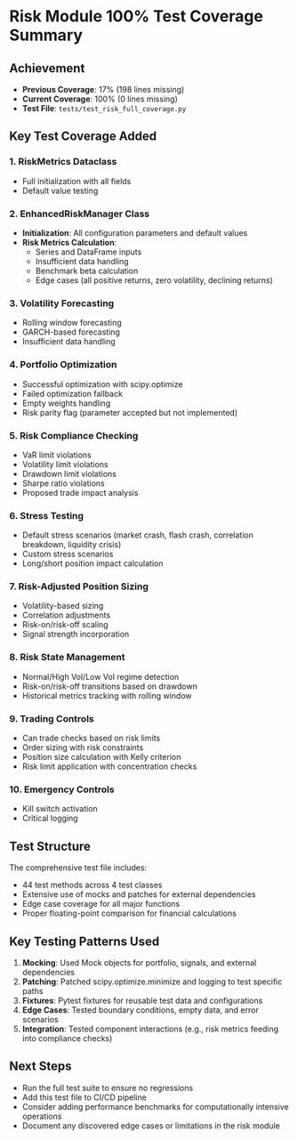 # Risk Module 100% Test Coverage Summary

## Achievement
- **Previous Coverage**: 17% (198 lines missing)
- **Current Coverage**: 100% (0 lines missing)
- **Test File**: `tests/test_risk_full_coverage.py`

## Key Test Coverage Added

### 1. RiskMetrics Dataclass
- Full initialization with all fields
- Default value testing

### 2. EnhancedRiskManager Class
- **Initialization**: All configuration parameters and default values
- **Risk Metrics Calculation**: 
  - Series and DataFrame inputs
  - Insufficient data handling
  - Benchmark beta calculation
  - Edge cases (all positive returns, zero volatility, declining returns)
  
### 3. Volatility Forecasting
- Rolling window forecasting
- GARCH-based forecasting
- Insufficient data handling

### 4. Portfolio Optimization
- Successful optimization with scipy.optimize
- Failed optimization fallback
- Empty weights handling
- Risk parity flag (parameter accepted but not implemented)

### 5. Risk Compliance Checking
- VaR limit violations
- Volatility limit violations
- Drawdown limit violations
- Sharpe ratio violations
- Proposed trade impact analysis

### 6. Stress Testing
- Default stress scenarios (market crash, flash crash, correlation breakdown, liquidity crisis)
- Custom stress scenarios
- Long/short position impact calculation

### 7. Risk-Adjusted Position Sizing
- Volatility-based sizing
- Correlation adjustments
- Risk-on/risk-off scaling
- Signal strength incorporation

### 8. Risk State Management
- Normal/High Vol/Low Vol regime detection
- Risk-on/risk-off transitions based on drawdown
- Historical metrics tracking with rolling window

### 9. Trading Controls
- Can trade checks based on risk limits
- Order sizing with risk constraints
- Position size calculation with Kelly criterion
- Risk limit application with concentration checks

### 10. Emergency Controls
- Kill switch activation
- Critical logging

## Test Structure
The comprehensive test file includes:
- 44 test methods across 4 test classes
- Extensive use of mocks and patches for external dependencies
- Edge case coverage for all major functions
- Proper floating-point comparison for financial calculations

## Key Testing Patterns Used
1. **Mocking**: Used Mock objects for portfolio, signals, and external dependencies
2. **Patching**: Patched scipy.optimize.minimize and logging to test specific paths
3. **Fixtures**: Pytest fixtures for reusable test data and configurations
4. **Edge Cases**: Tested boundary conditions, empty data, and error scenarios
5. **Integration**: Tested component interactions (e.g., risk metrics feeding into compliance checks)

## Next Steps
- Run the full test suite to ensure no regressions
- Add this test file to CI/CD pipeline
- Consider adding performance benchmarks for computationally intensive operations
- Document any discovered edge cases or limitations in the risk module